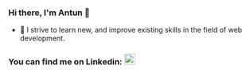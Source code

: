 ### Hi there, I'm Antun 👋

  - 📖 I strive to learn new, and improve existing skills in the field of web development.

### You can find me on Linkedin: [<img alt="anrukavina | LinkedIn" width="22px" src="https://cdn.jsdelivr.net/npm/simple-icons@v3/icons/linkedin.svg" />][linkedin]

<!--
**anrukavina/anrukavina** is a ✨ _special_ ✨ repository because its `README.md` (this file) appears on your GitHub profile.

Here are some ideas to get you started:

- 🔭 I’m currently working on ...
- 🌱 I’m currently learning ...
- 👯 I’m looking to collaborate on ...
- 🤔 I’m looking for help with ...
- 💬 Ask me about ...
- 📫 How to reach me: ...
- 😄 Pronouns: ...
- ⚡ Fun fact: ...
-->
[linkedin]: https://hr.linkedin.com/in/antun-rukavina-430b85188
